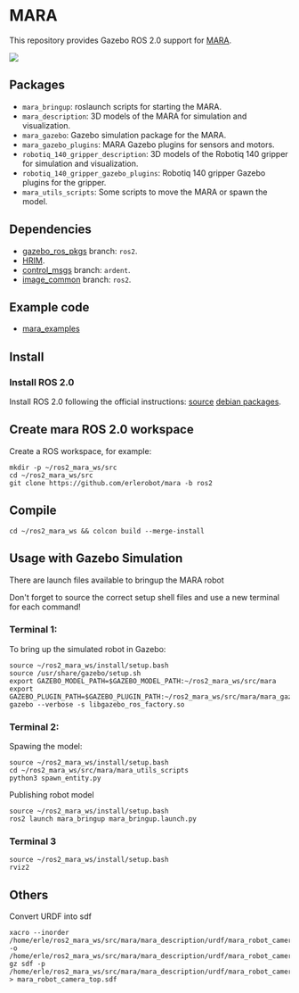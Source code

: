 # MARA

This repository provides Gazebo ROS 2.0 support for [MARA](https://acutronicrobotics.com/products/mara/).

![](https://acutronicrobotics.com/docs/user/pages/02.Products/01.MARA/MARA2.jpg)

## Packages

 - `mara_bringup`: roslaunch scripts for starting the MARA.
 - `mara_description`: 3D models of the MARA for simulation and visualization.
 - `mara_gazebo`: Gazebo simulation package for the MARA.
 - `mara_gazebo_plugins`: MARA Gazebo plugins for sensors and motors.
 - `robotiq_140_gripper_description`: 3D models of the Robotiq 140 gripper for simulation and visualization.
 - `robotiq_140_gripper_gazebo_plugins`: Robotiq 140 gripper Gazebo plugins for the gripper.
 - `mara_utils_scripts`: Some scripts to move the MARA or spawn the model.

## Dependencies

 - [gazebo_ros_pkgs](https://github.com/ros-simulation/gazebo_ros_pkgs) branch: `ros2`.
 - [HRIM](https://github.com/erlerobot/HRIM/).
 - [control_msgs](https://github.com/erlerobot/control_msgs) branch: `ardent`.
 - [image_common](https://github.com/ros-perception/image_common) branch: `ros2`.

## Example code

 - [mara_examples](https://github.com/AcutronicRobotics/mara_examples.git)

## Install

### Install ROS 2.0

Install ROS 2.0 following the official instructions: [source](https://index.ros.org/doc/ros2/Linux-Development-Setup/) [debian packages](https://index.ros.org/doc/ros2/Linux-Install-Debians/).

## Create mara ROS 2.0 workspace
Create a ROS workspace, for example:

```
mkdir -p ~/ros2_mara_ws/src
cd ~/ros2_mara_ws/src
git clone https://github.com/erlerobot/mara -b ros2
```

## Compile

```
cd ~/ros2_mara_ws && colcon build --merge-install  
```

## Usage with Gazebo Simulation

There are launch files available to bringup the MARA robot

Don't forget to source the correct setup shell files and use a new terminal for each command!

### Terminal 1:

To bring up the simulated robot in Gazebo:

```
source ~/ros2_mara_ws/install/setup.bash
source /usr/share/gazebo/setup.sh
export GAZEBO_MODEL_PATH=$GAZEBO_MODEL_PATH:~/ros2_mara_ws/src/mara
export GAZEBO_PLUGIN_PATH=$GAZEBO_PLUGIN_PATH:~/ros2_mara_ws/src/mara/mara_gazebo_plugins/build/
gazebo --verbose -s libgazebo_ros_factory.so
```

### Terminal 2:

Spawing the model:

```
source ~/ros2_mara_ws/install/setup.bash
cd ~/ros2_mara_ws/src/mara/mara_utils_scripts
python3 spawn_entity.py
```

Publishing robot model

```
source ~/ros2_mara_ws/install/setup.bash
ros2 launch mara_bringup mara_bringup.launch.py
```

### Terminal 3

```
source ~/ros2_mara_ws/install/setup.bash
rviz2
```

## Others

Convert URDF into sdf

```
xacro --inorder /home/erle/ros2_mara_ws/src/mara/mara_description/urdf/mara_robot_camera_top.urdf.xacro -o /home/erle/ros2_mara_ws/src/mara/mara_description/urdf/mara_robot_camera_top.urdf
gz sdf -p /home/erle/ros2_mara_ws/src/mara/mara_description/urdf/mara_robot_camera_top.urdf > mara_robot_camera_top.sdf
```
